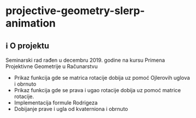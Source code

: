 # projective-geometry-slerp-animation

## :information_source: O projektu

Seminarski rad rađen u decembru 2019. godine na kursu Primena Projektivne Geometrije u Računarstvu

* Prikaz funkcija gde se matrica rotacije dobija uz pomoć Ojlerovih uglova i obrnuto 
* Prikaz funkcija gde se prava i ugao rotacije dobija uz pomoć matrice rotacije.
* Implementacija formule Rodrigeza
* Dobijanje prave i ugla od kvaterniona i obrnuto
